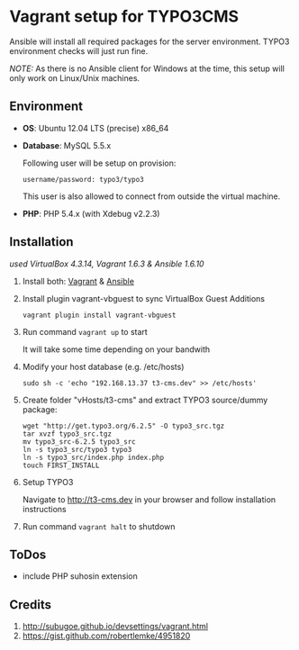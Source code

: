Vagrant setup for TYPO3CMS
================

Ansible will install all required packages for the server environment.
TYPO3 environment checks will just run fine.

*NOTE:* As there is no Ansible client for Windows at the time, this setup will only work on
Linux/Unix machines.

Environment
--------------
* __OS__: Ubuntu 12.04 LTS (precise) x86_64

* __Database__: MySQL 5.5.x

   Following user will be setup on provision:
   ```
   username/password: typo3/typo3
   ```
   This user is also allowed to connect from outside the virtual machine.

* __PHP__: PHP 5.4.x (with Xdebug v2.2.3)

Installation
--------------
*used VirtualBox 4.3.14, Vagrant 1.6.3 & Ansible 1.6.10*

1. Install both: [Vagrant](https://www.vagrantup.com/downloads.html) & [Ansible](http://docs.ansible.com/intro_installation.html)

2. Install plugin vagrant-vbguest to sync VirtualBox Guest Additions

    ```
    vagrant plugin install vagrant-vbguest
    ```

3. Run command `vagrant up` to start

    It will take some time depending on your bandwith

4. Modify your host database (e.g. /etc/hosts)

    ```
    sudo sh -c 'echo "192.168.13.37 t3-cms.dev" >> /etc/hosts'
    ``` 

5. Create folder "vHosts/t3-cms" and extract TYPO3 source/dummy package:

    ```
    wget "http://get.typo3.org/6.2.5" -O typo3_src.tgz 
    tar xvzf typo3_src.tgz 
    mv typo3_src-6.2.5 typo3_src 
    ln -s typo3_src/typo3 typo3 
    ln -s typo3_src/index.php index.php 
    touch FIRST_INSTALL
    ```

5. Setup TYPO3

     Navigate to http://t3-cms.dev in your browser and follow installation instructions

6. Run command `vagrant halt` to shutdown

ToDos
--------------
* include PHP suhosin extension

Credits
--------------
1. http://subugoe.github.io/devsettings/vagrant.html
2. https://gist.github.com/robertlemke/4951820


